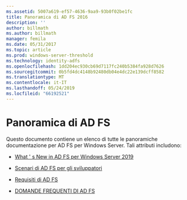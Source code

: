 ```yaml
---
ms.assetid: 5007a619-ef57-4636-9aa9-93b0f02be1fc
title: Panoramica di AD FS 2016
description: ''
author: billmath
ms.author: billmath
manager: femila
ms.date: 05/31/2017
ms.topic: article
ms.prod: windows-server-threshold
ms.technology: identity-adfs
ms.openlocfilehash: 1dd204ec930cb69d7117fc240b5384fa928d7626
ms.sourcegitcommit: 0b5fd4dc4148b92480db04e4dc22e139dcff8582
ms.translationtype: MT
ms.contentlocale: it-IT
ms.lasthandoff: 05/24/2019
ms.locfileid: "66192521"
---
```

# <a name="ad-fs-overview"></a>Panoramica di AD FS



Questo documento contiene un elenco di tutte le panoramiche documentazione per AD FS per Windows Server. Tali attributi includono:
  
  
  
* [What ' s New in AD FS per Windows Server 2019](../ad-fs/overview/whats-new-active-directory-federation-services-windows-server.md)  
  
* [Scenari di AD FS per gli sviluppatori](../ad-fs/overview/AD-FS-Scenarios-for-Developers.md) 

* [Requisiti di AD FS](../ad-fs/overview/AD-FS-2016-Requirements.md)

* [DOMANDE FREQUENTI DI AD FS](../ad-fs/overview/AD-FS-FAQ.md)

  
  

